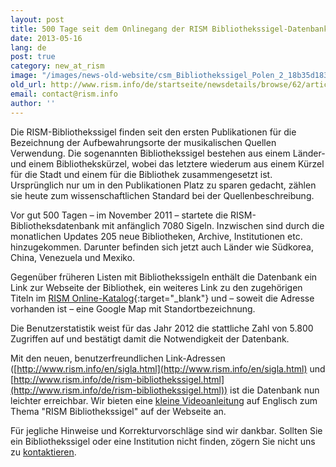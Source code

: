 ```yaml
---
layout: post
title: 500 Tage seit dem Onlinegang der RISM Bibliothekssigel-Datenbank
date: 2013-05-16
lang: de
post: true
category: new_at_rism
image: "/images/news-old-website/csm_Bibliothekssigel_Polen_2_18b35d183f.jpg"
old_url: http://www.rism.info/de/startseite/newsdetails/browse/62/article/64/500-days-since-the-launch-of-the-rism-library-sigla-database.html
email: contact@rism.info
author: ''
---
```


Die RISM-Bibliothekssigel finden seit den ersten Publikationen für die Bezeichnung der Aufbewahrungsorte der musikalischen Quellen Verwendung. Die sogenannten Bibliothekssigel bestehen aus einem Länder- und einem Bibliothekskürzel, wobei das letztere wiederum aus einem Kürzel für die Stadt und einem für die Bibliothek zusammengesetzt ist. Ursprünglich nur um in den Publikationen Platz zu sparen gedacht, zählen sie heute zum wissenschaftlichen Standard bei der Quellenbeschreibung.

Vor gut 500 Tagen – im November 2011 – startete die RISM-Bibliotheksdatenbank mit anfänglich 7080 Sigeln. Inzwischen sind durch die monatlichen Updates 205 neue Bibliotheken, Archive, Institutionen etc. hinzugekommen. Darunter befinden sich jetzt auch Länder wie Südkorea, China, Venezuela und Mexiko.

Gegenüber früheren Listen mit Bibliothekssigeln enthält die Datenbank ein Link zur Webseite der Bibliothek, ein weiteres Link zu den zugehörigen Titeln im [RISM Online-Katalog](http://opac.rism.info/){:target="_blank"} und – soweit die Adresse vorhanden ist – eine Google Map mit Standortbezeichnung.

Die Benutzerstatistik weist für das Jahr 2012 die stattliche Zahl von 5.800 Zugriffen auf und bestätigt damit die Notwendigkeit der Datenbank.

Mit den neuen, benutzerfreundlichen Link-Adressen ([http://www.rism.info/en/sigla.html](http://www.rism.info/en/sigla.html) und [http://www.rism.info/de/rism-bibliothekssigel.html](http://www.rism.info/de/rism-bibliothekssigel.html)) ist die Datenbank nun leichter erreichbar. Wir bieten eine [kleine Videoanleitung](http://www.rism.info/en/community/development/rism-sigla-catalogue/help.html "Öffnet internen Link im aktuellen Fenster") auf Englisch zum Thema "RISM Bibliothekssigel" auf der Webseite an.

Für jegliche Hinweise und Korrekturvorschläge sind wir dankbar. Sollten Sie ein Bibliothekssigel oder eine Institution nicht finden, zögern Sie nicht uns zu [kontaktieren](mailto:contact@rism.info).